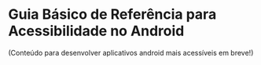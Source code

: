 # Guia Básico de Referência para Acessibilidade no Android

(Conteúdo para desenvolver aplicativos android mais acessíveis em breve!)
